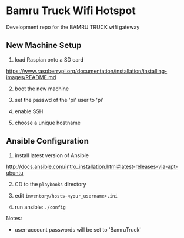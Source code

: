 # Bamru Truck Wifi Hotspot

Development repo for the BAMRU TRUCK wifi gateway

## New Machine Setup

1) load Raspian onto a SD card

https://www.raspberrypi.org/documentation/installation/installing-images/README.md

2) boot the new machine

3) set the passwd of the 'pi' user to 'pi'

4) enable SSH 

5) choose a unique hostname

## Ansible Configuration

1) install latest version of Ansible

http://docs.ansible.com/intro_installation.html#latest-releases-via-apt-ubuntu

2) CD to the `playbooks` directory

3) edit `inventory/hosts-<your_username>.ini` 

4) run ansible: `./config`

Notes:
- user-account passwords will be set to 'BamruTruck'
